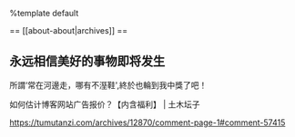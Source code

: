 %template default

 == [[about-about|archives]] ==
 
永远相信美好的事物即将发生 
--------
所謂‘常在河邊走，哪有不溼鞋',終於也輪到我中獎了吧！

如何估计博客网站广告报价？【内含福利】 | 土木坛子

https://tumutanzi.com/archives/12870/comment-page-1#comment-57415


